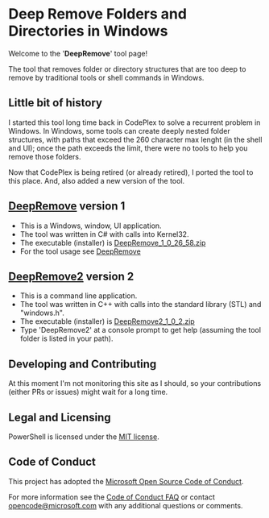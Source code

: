 # Deep Remove Folders and Directories in Windows

Welcome to the '**DeepRemove**' tool page!

The tool that removes folder or directory structures that are 
too deep to remove by traditional tools or shell commands in Windows.

## Little bit of history

I started this tool long time back in CodePlex to solve 
a recurrent problem in Windows. 
In Windows, some tools can create deeply nested folder structures,
with paths that exceed the 260 character max lenght (in the shell and UI);
once the path exceeds the limit, there were no tools 
to help you remove those folders.

Now that CodePlex is being retired (or already retired), 
I ported the tool to this place. And, also added a new version of the tool.

## [DeepRemove](DeepRemove/README.md) version 1

-  This is a Windows, window, UI application.
-  The tool was written in C# with calls into Kernel32.
-  The executable (installer) is [DeepRemove_1_0_26_58.zip](setup/DeepRemove_1_0_26_58.zip)
-  For the tool usage see [DeepRemove](DeepRemove/README.md)

## [DeepRemove2](DeepRemove2/README.md) version 2

-  This is a command line application.
-  The tool was written in C++ with calls into the standard library (STL) and "windows.h".
-  The executable (installer) is [DeepRemove2_1_0_2.zip](setup/DeepRemove2_1_0_2.zip)
-  Type 'DeepRemove2' at a console prompt to get help
   (assuming the tool folder is listed in your path).

## Developing and Contributing

At this moment I'm not monitoring this site as I should, 
so your contributions (either PRs or issues) might wait for a long time.


## Legal and Licensing

PowerShell is licensed under the [MIT license](LICENSE.md).

## Code of Conduct

This project has adopted the 
[Microsoft Open Source Code of Conduct](http://opensource.microsoft.com/codeofconduct/).

For more information see the [Code of Conduct FAQ](http://opensource.microsoft.com/codeofconduct/faq/)
or contact [opencode@microsoft.com](mailto:opencode@microsoft.com) with any additional questions or comments.
